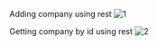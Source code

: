 Adding company using rest
![1](https://github.com/boskokul/SOAP_REST/assets/116630727/33294601-3648-4656-b55d-6537c42a1423)

Getting company by id using rest
![2](https://github.com/boskokul/SOAP_REST/assets/116630727/a17b958f-0df5-4e52-b5dd-da5befe1a621)
